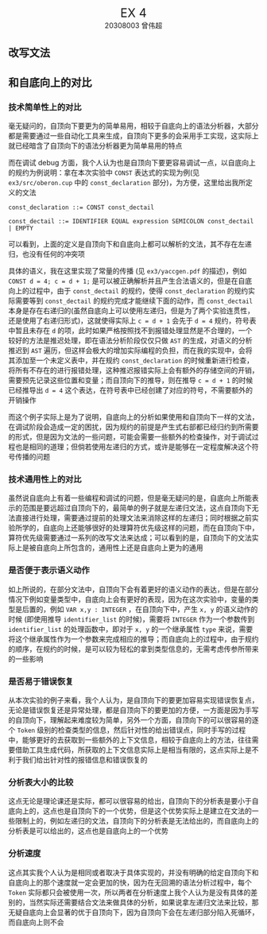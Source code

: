 <center><font size=5>EX 4</font></center>
<center>20308003 曾伟超</center>

## 改写文法



## 和自底向上的对比

### 技术简单性上的对比

毫无疑问的，自顶向下要更为的简单易用，相较于自底向上的语法分析器，大部分都是需要通过一些自动化工具来生成，自顶向下更多的会采用手工实现，这实际上就已经暗含了自顶向下的语法分析器更为简单易用的特点

而在调试 debug 方面，我个人认为也是自顶向下要更容易调试一点，以自底向上的规约为例说明：拿在本次实验中 `CONST` 表达式的实现为例(见 `ex3/src/oberon.cup` 中的 `const_declaration` 部分)，为方便，这里给出我所定义的文法

```
const_declaration ::= CONST const_dectail

const_dectail ::= IDENTIFIER EQUAL expression SEMICOLON const_dectail | EMPTY
```

可以看到，上面的定义是自顶向下和自底向上都可以解析的文法，其不存在左递归，也没有任何的冲突项

具体的语义，我在这里实现了常量的传播 (见 `ex3/yaccgen.pdf` 的描述)，例如 `CONST d = 4; c = d + 1;` 是可以被正确解析并且产生合法语义的，但是在自底向上的过程中，由于 `const_dectail` 的规约，使得 `const_declaration` 的规约实际需要等到 `const_dectail` 的规约完成才能继续下面的动作，而 `const_dectail` 本身是存在右递归的(虽然自底向上可以使用左递归，但是为了两个实验连贯性，还是使用了右递归形式)，这就使得实际上 `c = d + 1` 会先于 `d = 4` 规约，符号表中暂且未存在 `d` 的项，此时如果严格按照找不到报错处理显然是不合理的，一个较好的方法是推迟处理，即在语法分析阶段仅仅只做 `AST` 的生成，对语义的分析推迟到 `AST` 遍历，但这样会极大的增加实际编程的负担，而在我的实现中，会将其添加至一个未定义表中，并在规约 `const_declaration` 的时候重新进行检查，将所有不存在的进行报错处理，这种推迟报错实际上会有额外的存储空间的开销，需要预先记录这些位置和变量；而自顶向下的推导，则在推导 `c = d + 1` 的时候已经推导出 `d = 4` 这个表达，在符号表中已经创建了对应的符号，不需要额外的开销操作

而这个例子实际上是为了说明，自底向上的分析如果使用和自顶向下一样的文法，在调试阶段会造成一定的困扰，因为规约的前提是产生式右部都已经归约到所需要的形式，但是因为文法的一些问题，可能会需要一些额外的检查操作，对于调试过程也是相同的道理；但倘若使用左递归的方式，或许是能够在一定程度解决这个符号传播的问题

### 技术通用性上的对比

虽然说自底向上有着一些编程和调试的问题，但是毫无疑问的是，自底向上所能表示的范围是要远超过自顶向下的，最简单的例子就是左递归文法，这点自顶向下无法直接进行处理，需要通过提前的处理文法来消除这样的左递归；同时根据之前实验所学的，自底向上还能够很好的处理算符优先级这样的问题，而在自顶向下中，算符优先级需要通过一系列的改写文法来达成；可以看到的是，自顶向下的文法实际上是被自底向上所包含的，通用性上还是自底向上更为的通用

### 是否便于表示语义动作

如上所说的，在部分文法中，自顶向下会有着更好的语义动作的表达，但是在部分情况下例如变量类型中，自底向上会有更好的表现，因为在这次实验中，变量的类型是后置的，例如 `VAR x,y : INTEGER` ，在自顶向下中，产生 `x, y` 的语义动作的时候 (即使用推导 `identifier_list` 的时候)，需要将 `INTEGER` 作为一个参数传到 `identifier_list` 的处理函数中，即对于 `x, y` 的一个继承属性 `type` 来说，需要将这个继承属性作为一个参数来完成相应的推导；而自底向上的过程中，由于规约的顺序，在规约的时候，是可以较为轻松的拿到类型信息的，无需考虑传参所带来的一些影响

### 是否易于错误恢复

从本次实验的例子来看，我个人认为，是自顶向下的要更加容易实现错误恢复点，无论是错误恢复还是异常处理，都是自顶向下的要更加的方便，一方面是因为手写的自顶向下，理解起来难度较为简单，另外一个方面，自顶向下的可以很容易的逐个 `Token` 级别的检查类型的信息，然后针对性的给出错误点，同时手写的过程中，能够更好的去获取到一些额外的上下文信息，相较于自底向上的方法，往往需要借助工具生成代码，所获取的上下文信息实际上是相当有限的，这点实际上是不利于我们给出针对性的报错信息和错误恢复的

### 分析表大小的比较

这点无论是理论课还是实际，都可以很容易的给出，自顶向下的分析表是要小于自底向上的，这点也是自顶向下的一个优势，但是这个优势实际上是建立在文法的一些限制上的，例如左递归的文法，自顶向下的分析表是无法给出的，而自底向上的分析表是可以给出的，这点也是自底向上的一个优势

### 分析速度

这点其实我个人认为是相同或者取决于具体实现的，并没有明确的给定自顶向下和自底向上的那个速度就一定会更加的快，因为在无回溯的语法分析过程中，每个 `Token` 实际都只会被使用一次，所以两者在分析速度上我个人认为是没有具体的差别的，当然实际还需要结合文法来做具体的分析，如果说拿左递归文法来比较，那无疑自底向上会显著的优于自顶向下，因为自顶向下会在左递归部分陷入死循环，而自底向上则不会
